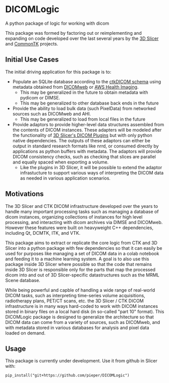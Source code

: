 # DICOMLogic
A python package of logic for working with dicom

This package was formed by factoring out or reimplementing and expanding on
code developed over the last several years by the [3D Slicer](https://slicer.org)
and [CommonTK](https://commontk.org) projects.

## Initial Use Cases

The initial driving application for this package is to:
* Populate an SQLite database according to the [ctkDICOM schema]([url](https://github.com/commontk/CTK/blob/master/Libs/DICOM/Core/Resources/dicom-schema.sql)) using metadata obtained from [DICOMweb]([url](https://www.dicomstandard.org/using/dicomweb)) or [AWS Health Imaging]([url](https://aws.amazon.com/healthimaging/)).
  * This may be generalized in the future to obtain metadata with pydicom or DIMSE.
  * This may be generalized to other database back ends in the future
* Provide the ability to load bulk data (such PixelData) from networked sources such as DICOMweb and AHI.
  * This may be generalized to load from local files in the future
* Provide adaptors to provide higher-level data structures assembled from the contents of DICOM instances.  These adapters will be modeled after the functionality of [3D Slicer's DICOM Plugins]([url](https://slicer.readthedocs.io/en/latest/user_guide/modules/dicom.html)) but with only python native dependencies.  The outputs of these adaptors can either be output in standard research formats like nrrd, or consumed directly by applications as python buffers with metadata.  The adaptors will provide DICOM consistency checks, such as checking that slices are parallel and equally spaced when exporting a volume.
  * Like the plugins in 3D Slicer, it will be possible to extend the adaptor infrastucture to support various ways of interpreting the DICOM data as needed in various application scenarios.

## Motivations
The 3D Slicer and CTK DICOM infrastructure developed over the years to handle many important processing
tasks such as managing a database of dicom instances, organizing collections of instances
for high level processing, and interacting with dicom archives via DIMSE and DICOMweb.
However these features were built on heavyweight C++ dependencies, including Qt, DCMTK, ITK, and VTK.

This package aims to extract or replicate the core logic from CTK and 3D Slicer into a python package
with few dependencies so that it can easily be used for purposes like managing a set of DICOM data
in a colab notebook and feeding it to a machine learning system.  A goal is to also use this
package inside 3D Slicer where possible so that the code that remains inside 3D Slicer is responsible
only for the parts that map the processed dicom into and out of 3D Slicer-specific datastructures such
as the MRML Scene database.

While being powerful and capble of handling a wide range of real-world DICOM tasks, such
as interpreting time-series volume acquisitions, radiotherapy plans, PET/CT scans, etc. the
3D Slicer / CTK DICOM infrastructure is in many ways hard-coded to work with DICOM instances
stored in binary files on a local hard disk (in so-called "part 10" format).  This DICOMLogic
package is designed to generalize the architecture so that DICOM data can come from a variety
of sources, such as DICOMweb, and with metadata stored in various databases for analysis
and pixel data loaded on demand.

## Usage

This package is currently under development.  Use it from github in Slicer with:
```
pip_install("git+https://github.com/pieper/DICOMLogic")
```
